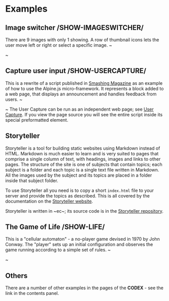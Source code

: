 # Examples

## Image switcher /SHOW-IMAGESWITCHER/

There are 9 images with only 1 showing. A row of thumbnail icons lets the user move left or right or select a specific image.
~<div id="ex-imageswitcher"></div>~

## Capture user input /SHOW-USERCAPTURE/

This is a rewrite of a script published in [Smashing Magazine](https://www.smashingmagazine.com/2020/03/introduction-alpinejs-javascript-framework/) as an example of how to use the Alpine.js micro-framework. It represents a block added to a web page, that displays an announcement and handles feedback from users.
~<div id="ex-usercapture"></div>~
The User Capture can be run as an independent web page; see [User Capture](/usercapture.html). If you view the page source you will see the entire script inside its special preformatted element.

## Storyteller

Storyteller is a tool for building static websites using Markdown instead of HTML. Markdown is much easier to learn and is very suited to pages that comprise a single column of text, with headings, images and links to other pages. The structure of the site is one of subjects that contain topics; each subject is a folder and each topic is a single text file written in Markdown. All the images used by the subject and its topics are placed in a folder inside that subject folder.

To use Storyteller all you need is to copy a short `index.html` file to your server and provide the topics as described. This is all covered by the documentation on the [Storyteller website](https://storyteller20.neocities.org).

Storyteller is written in ~ec~; its source code is in the [Storyteller repository](https://github.com/easycoder/storyteller).

## The Game of Life /SHOW-LIFE/

This is a "cellular automaton" - a no-player game devised in 1970 by John Conway. The "player" sets up an initial configuration and observes the game running according to a simple set of rules.
~<div id="ex-life" style="width:100%;max-width:400px"></div>~

## Others

There are a number of other examples in the pages of the **CODEX** - see the link in the contents panel.
